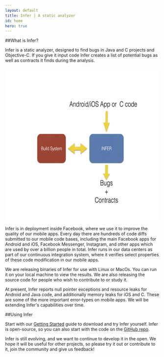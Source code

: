 ```yaml
---
layout: default
title: Infer | A static analyzer
id: home
hero: true
---
```


##What is Infer?

Infer is a static analyzer, designed to find bugs in Java and C projects and Objective-C.
If you give it input code Infer creates a list of potential bugs as well as contracts it finds during 
the analysis.



<IMG SRC="Infer-landing.jpg" ALT="whatever" WIDTH=500 HEIGHT=500>


Infer is in deployment inside Facebook,
where we use it to improve the quality of our mobile apps.
Every 
day there are hundreds of
code diffs submitted to our mobile code bases, 
including the main Facebook apps for Android and iOS, 
Facebook Messenger, Instagram, and other apps which are used by over a billion people in total.
Infer runs in our data centers
as part of our continuous integration system,
where it verifies select properties of these code 
modification in our mobile apps.

We are releasing binaries of Infer for use with 
Linux or MacOs.
You can run it on your local machine to view 
the results.
We are also releasing the source code for
people who wish to contribute to or study it.

At present, Infer reports
null pointer exceptions and resource leaks for Android and Java code, and additionally memory leaks for 
iOS and C.
These are some of the more important error-types
on mobile apps. We will be extending Infer's capabilities over time.


##Using Infer

Start with our <a href="/docs/getting-started.html">Getting Started</a> guide to download and 
try Infer yourself. Infer is open-source, so you can also start with the code on the <a href="https://github.com/facebook/Infer">GitHub repo</a>.


Infer is still evolving, and
we
want to continue to develop it in the open.
We hope it will be useful for other projects, so 
please try it out or contribute to it, join the community and give us feedback!

